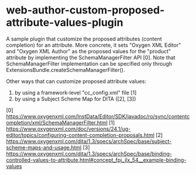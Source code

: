 # web-author-custom-proposed-attribute-values-plugin

A sample plugin that customize the proposed attributes (content completion) for an attribute.
More concrete, it sets "Oxygen XML Editor" and "Oxygen XML Author" as the proposed values for the "product" attribute by implementing the SchemaManagerFilter API [0].
Note that SchemaManagerFilter implementation can be specified only through ExtensionsBundle.createSchemaManagerFilter().

Other ways that can customize proposed attribute values:
1. by using a framework-level "cc_config.xml" file [1]
1. by using a Subject Scheme Map for DITA ([2], [3])

[0] https://www.oxygenxml.com/InstData/Editor/SDK/javadoc/ro/sync/contentcompletion/xml/SchemaManagerFilter.html
[1] https://www.oxygenxml.com/doc/versions/24.1/ug-editor/topics/configuring-content-completion-proposals.html
[2] https://www.oxygenxml.com/dita/1.3/specs/archSpec/base/subject-scheme-maps-and-usage.html
[3] https://www.oxygenxml.com/dita/1.3/specs/archSpec/base/binding-controlled-values-to-attribute.html#concept_fpj_jlx_54__example-binding-values